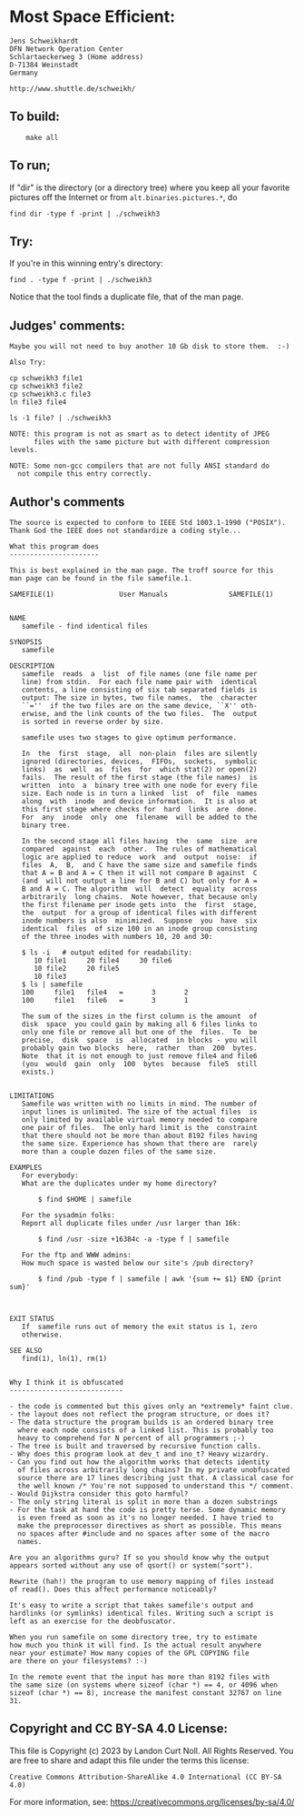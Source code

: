 # Most Space Efficient:

    Jens Schweikhardt
    DFN Network Operation Center
    Schlartaeckerweg 3 (Home address)
    D-71384 Weinstadt
    Germany

    http://www.shuttle.de/schweikh/

## To build:

        make all

## To run;

If "dir" is the directory (or a directory tree) where you keep
all your favorite pictures off the Internet or from
`alt.binaries.pictures.*`, do

	find dir -type f -print | ./schweikh3

## Try:

If you're in this winning entry's directory:

	find . -type f -print | ./schweikh3

Notice that the tool finds a duplicate file, that of the man page.


## Judges' comments:

    Maybe you will not need to buy another 10 Gb disk to store them.  :-)

    Also Try:

	cp schweikh3 file1
	cp schweikh3 file2
	cp schweikh3.c file3
	ln file3 file4

	ls -1 file? | ./schweikh3

    NOTE: this program is not as smart as to detect identity of JPEG
          files with the same picture but with different compression levels.

    NOTE: Some non-gcc compilers that are not fully ANSI standard do
	  not compile this entry correctly.

## Author's comments

    The source is expected to conform to IEEE Std 1003.1-1990 ("POSIX").
    Thank God the IEEE does not standardize a coding style...

    What this program does
    ----------------------

    This is best explained in the man page. The troff source for this
    man page can be found in the file samefile.1.

    SAMEFILE(1)                User Manuals               SAMEFILE(1)


    NAME
       samefile - find identical files

    SYNOPSIS
       samefile

    DESCRIPTION
       samefile  reads  a  list  of file names (one file name per
       line) from stdin.  For each file name pair with  identical
       contents, a line consisting of six tab separated fields is
       output: The size in bytes, two file names,  the  character
       ``=''  if the two files are on the same device, ``X'' oth-
       erwise, and the link counts of the two files.  The  output
       is sorted in reverse order by size.

       samefile uses two stages to give optimum performance.

       In  the  first  stage,  all  non-plain  files are silently
       ignored (directories, devices,  FIFOs,  sockets,  symbolic
       links)  as  well  as  files  for  which stat(2) or open(2)
       fails.  The result of the first stage (the file names)  is
       written  into  a  binary tree with one node for every file
       size. Each node is in turn a linked  list  of  file  names
       along  with  inode  and device information.  It is also at
       this first stage where checks for  hard  links  are  done.
       For  any  inode  only  one  filename  will be added to the
       binary tree.

       In the second stage all files having  the  same  size  are
       compared  against  each  other.  The rules of mathematical
       logic are applied to reduce  work  and  output  noise:  if
       files  A,  B,  and C have the same size and samefile finds
       that A = B and A = C then it will not compare B against  C
       (and  will not output a line for B and C) but only for A =
       B and A = C. The algorithm  will  detect  equality  across
       arbitrarily  long chains.  Note however, that because only
       the first filename per inode gets into  the  first  stage,
       the  output  for a group of identical files with different
       inode numbers is also  minimized.  Suppose  you  have  six
       identical  files  of size 100 in an inode group consisting
       of the three inodes with numbers 10, 20 and 30:

       $ ls -i   # output edited for readability:
          10 file1     20 file4     30 file6
          10 file2     20 file5
          10 file3
       $ ls | samefile
       100     file1   file4   =       3       2
       100     file1   file6   =       3       1

       The sum of the sizes in the first column is the amount  of
       disk  space  you could gain by making all 6 files links to
       only one file or remove all but one of the  files.  To  be
       precise,  disk  space  is  allocated  in blocks - you will
       probably gain two blocks  here,  rather  than  200  bytes.
       Note  that it is not enough to just remove file4 and file6
       (you  would  gain  only  100  bytes  because  file5  still
       exists.)


    LIMITATIONS
       Samefile was written with no limits in mind. The number of
       input lines is unlimited. The size of the actual files  is
       only limited by available virtual memory needed to compare
       one pair of files.  The only hard limit is the  constraint
       that there should not be more than about 8192 files having
       the same size. Experience has shown that there are  rarely
       more than a couple dozen files of the same size.

    EXAMPLES
       For everybody:
       What are the duplicates under my home directory?

           $ find $HOME | samefile

       For the sysadmin folks:
       Report all duplicate files under /usr larger than 16k:

           $ find /usr -size +16384c -a -type f | samefile

       For the ftp and WWW admins:
       How much space is wasted below our site's /pub directory?

           $ find /pub -type f | samefile | awk '{sum += $1} END {print sum}'



    EXIT STATUS
       If  samefile runs out of memory the exit status is 1, zero
       otherwise.

    SEE ALSO
       find(1), ln(1), rm(1)


    Why I think it is obfuscated
    ----------------------------

    - the code is commented but this gives only an *extremely* faint clue.
    - the layout does not reflect the program structure, or does it?
    - The data structure the program builds is an ordered binary tree
      where each node consists of a linked list. This is probably too
      heavy to comprehend for N percent of all programmers ;-)
    - The tree is built and traversed by recursive function calls.
    - Why does this program look at dev_t and ino_t? Heavy wizardry.
    - Can you find out how the algorithm works that detects identity
      of files across arbitrarily long chains? In my private unobfuscated
      source there are 17 lines describing just that. A classical case for
      the well known /* You're not supposed to understand this */ comment.
    - Would Dijkstra consider this goto harmful?
    - The only string literal is split in more than a dozen substrings
    - For the task at hand the code is pretty terse. Some dynamic memory
      is even freed as soon as it's no longer needed. I have tried to
      make the preprocessor directives as short as possible. This means
      no spaces after #include and no spaces after some of the macro
      names.

    Are you an algorithms guru? If so you should know why the output
    appears sorted without any use of qsort() or system("sort").

    Rewrite (hah!) the program to use memory mapping of files instead
    of read(). Does this affect performance noticeably?

    It's easy to write a script that takes samefile's output and
    hardlinks (or symlinks) identical files. Writing such a script is
    left as an exercise for the deobfuscator.

    When you run samefile on some directory tree, try to estimate
    how much you think it will find. Is the actual result anywhere
    near your estimate? How many copies of the GPL COPYING file
    are there on your filesystems? :-)

    In the remote event that the input has more than 8192 files with
    the same size (on systems where sizeof (char *) == 4, or 4096 when
    sizeof (char *) == 8), increase the manifest constant 32767 on line
    31.

## Copyright and CC BY-SA 4.0 License:

This file is Copyright (c) 2023 by Landon Curt Noll.  All Rights Reserved.
You are free to share and adapt this file under the terms this license:

    Creative Commons Attribution-ShareAlike 4.0 International (CC BY-SA 4.0)

For more information, see: https://creativecommons.org/licenses/by-sa/4.0/
